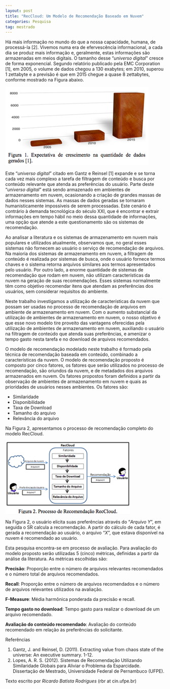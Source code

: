 ```yaml
---
layout: post
title: "RecCloud: Um Modelo de Recomendação Baseado em Nuvem"
categories: Pesquisa
tag: mestrado
---
```


Há mais informação no mundo do que a nossa capacidade, humana, de processá-la [2]. Vivemos numa era de efervescência informacional, a cada dia se produz mais&nbsp;informação e, geralmente, estas informações são armazenadas em meios digitais. O tamanho desse “_universo digital_" cresce de forma exponencial. Segundo relatório publicado pela EMC Corporation [1], em 2005, o volume de dados chegou a 130 exabytes; em 2010, superou 1 zettabyte e a previsão é que em 2015 chegue a quase 8 zettabytes, conforme mostrado na Figura abaixo.

![](https://github.com/assertlab/assertlab.github.io/blob/master/_posts/2014-01-14-reccloud-um-modelo-de-recomendacao-baseado-em/figura1.png?raw=true)

Este “_universo digital_” citado em Gantz e Reinsel [1] expande e se torna cada vez mais complexo a tarefa de filtragem de conteúdo e busca por conteúdo relevante que atenda as preferências do usuário. Parte deste “_universo digital_” está sendo armazenado em ambientes de armazenamento em nuvem, ocasionando a criação de grandes massas de dados nesses sistemas. As massas de dados geradas se tornaram humanisticamente impossíveis de serem processadas. Este cenário é contrário à demanda tecnológica do século XXI, que é encontrar e extrair informações em tempo hábil no meio dessa quantidade de informações, uma opção que atende a este questionamento são os sistemas de recomendação. 

Ao analisar a literatura e os sistemas de armazenamento em nuvem mais populares e utilizados atualmente, observamos que, no geral esses sistemas não fornecem ao usuário o serviço de recomendação de arquivos. Na maioria dos sistemas de armazenamento em nuvem, a filtragem de conteúdo é realizada por sistemas de busca, onde o usuário fornece termos chaves e o sistema retorna arquivos similares aos termos apresentados pelo usuário. Por outro lado, a enorme quantidade de sistemas de recomendação que rodam em nuvem, não utilizam características da nuvem na geração de suas recomendações. Esses sistemas normalmente têm como objetivo recomendar itens que atendam as preferências dos usuários, sem considerar requisitos do ambiente. 

Neste trabalho investigamos a utilização de características da nuvem que possam ser usadas no processo de recomendação de arquivos em ambiente de armazenamento em nuvem. Com o aumento substancial da utilização de ambientes de armazenamento em nuvem, o nosso objetivo é que esse novo modelo tire proveito das vantagens oferecidas pela utilização de ambientes de armazenamento em nuvem, auxiliando o usuário na filtragem de conteúdo que atenda suas preferências, e amenizar o tempo gasto nesta tarefa e no download de arquivos recomendados.

O modelo de recomendação modelado neste trabalho é formado pela técnica de recomendação baseada em conteúdo, combinado a características da nuvem. O modelo de recomendação proposto é composto por cinco fatores, os fatores que serão utilizados no processo de recomendação, são oriundos da nuvem, e de metadados dos arquivos armazenados em nuvem. Os fatores propostos foram definidos a partir da observação de ambientes de armazenamento em nuvem e quais as prioridades de usuários nesses ambientes. Os fatores são:

* Similaridade
* Disponibilidade
* Taxa de Download
* Tamanho do arquivo
* Relevância do arquivo

Na Figura 2, apresentamos o processo de recomendação completo do modelo RecCloud.

![](https://github.com/assertlab/assertlab.github.io/blob/master/_posts/2014-01-14-reccloud-um-modelo-de-recomendacao-baseado-em/figura2.png?raw=true)

Na Figura 2, o usuário elicita suas preferências através do “_Arquivo Y_”, em seguida o SR calcula a recomendação. A partir do cálculo de cada fator, é gerada a recomendação ao usuário, o arquivo “_X_”, que estava disponível na nuvem é recomendado ao usuário. 

Esta pesquisa encontra-se em processo de avaliação. Para avaliação do modelo proposto serão utilizadas 5 (cinco) métricas, definidas a partir da análise da literatura. As métricas escolhidas são:

**Precisão**: Proporção entre o número de arquivos relevantes recomendados e o número total de arquivos recomendados.

**Recall**: Proporção entre o número de arquivos recomendados e o número de arquivos relevantes utilizados na avaliação.

**F-Measure**: Média harmônica ponderada da precisão e recall.

**Tempo gasto no download**: Tempo gasto para realizar o download de um arquivo recomendado.

**Avaliação do conteúdo recomendado**: Avaliação do conteúdo recomendado em relação às preferências do solicitante.

Referências

1. Gantz, J. and Reinsel, D. (2011). Extracting value from chaos state of the universe: An executive summary. 1-12.
2. Lopes, A. R. S. (2012). Sistemas de Recomendação Utilizando Similaridade Globais para Aliviar o Problema da Esparcidade. Dissertação de Mestrado, Universidade Federal de Pernambuco (UFPE).

Texto escrito por _Ricardo Batista Rodrigues_ (rbr at cin.ufpe.br)